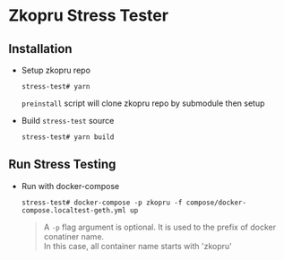 # Zkopru Stress Tester

## Installation

- Setup zkopru repo

  ```shell
  stress-test# yarn
  ```

   `preinstall` script will clone zkopru repo by submodule then setup

- Build `stress-test` source

  ```shell
  stress-test# yarn build
  ```

## Run Stress Testing

- Run with docker-compose

  ```shell
  stress-test# docker-compose -p zkopru -f compose/docker-compose.localtest-geth.yml up
  ```

  > A `-p` flag argument is optional. It is used to the prefix of docker conatiner name.<br>
  > In this case, all container name starts with 'zkopru'
